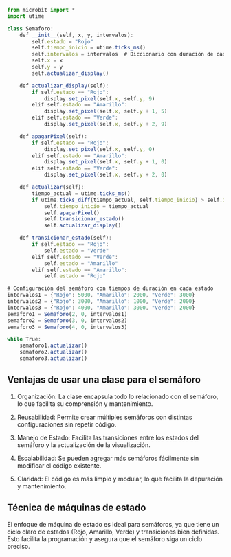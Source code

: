 ```js
from microbit import *
import utime

class Semaforo:
    def __init__(self, x, y, intervalos):
        self.estado = "Rojo"
        self.tiempo_inicio = utime.ticks_ms()
        self.intervalos = intervalos  # Diccionario con duración de cada estado
        self.x = x
        self.y = y
        self.actualizar_display()

    def actualizar_display(self):
        if self.estado == "Rojo":
            display.set_pixel(self.x, self.y, 9)
        elif self.estado == "Amarillo":
            display.set_pixel(self.x, self.y + 1, 5)
        elif self.estado == "Verde":
            display.set_pixel(self.x, self.y + 2, 9)

    def apagarPixel(self):
        if self.estado == "Rojo":
            display.set_pixel(self.x, self.y, 0)
        elif self.estado == "Amarillo":
            display.set_pixel(self.x, self.y + 1, 0)
        elif self.estado == "Verde":
            display.set_pixel(self.x, self.y + 2, 0)

    def actualizar(self):
        tiempo_actual = utime.ticks_ms()
        if utime.ticks_diff(tiempo_actual, self.tiempo_inicio) > self.intervalos[self.estado]:
            self.tiempo_inicio = tiempo_actual
            self.apagarPixel()
            self.transicionar_estado()
            self.actualizar_display()

    def transicionar_estado(self):
        if self.estado == "Rojo":
            self.estado = "Verde"
        elif self.estado == "Verde":
            self.estado = "Amarillo"
        elif self.estado == "Amarillo":
            self.estado = "Rojo"

# Configuración del semáforo con tiempos de duración en cada estado
intervalos1 = {"Rojo": 5000, "Amarillo": 2000, "Verde": 3000}
intervalos2 = {"Rojo": 3000, "Amarillo": 1000, "Verde": 2000}
intervalos3 = {"Rojo": 4000, "Amarillo": 3000, "Verde": 2000}
semaforo1 = Semaforo(2, 0, intervalos1)
semaforo2 = Semaforo(3, 0, intervalos2)
semaforo3 = Semaforo(4, 0, intervalos3)

while True:
    semaforo1.actualizar()
    semaforo2.actualizar()
    semaforo3.actualizar()
```


## Ventajas de usar una clase para el semáforo
1. Organización: La clase encapsula todo lo relacionado con el semáforo, lo que facilita su comprensión y mantenimiento.

2. Reusabilidad: Permite crear múltiples semáforos con distintas configuraciones sin repetir código.

3. Manejo de Estado: Facilita las transiciones entre los estados del semáforo y la actualización de la visualización.

4. Escalabilidad: Se pueden agregar más semáforos fácilmente sin modificar el código existente.

5. Claridad: El código es más limpio y modular, lo que facilita la depuración y mantenimiento.

## Técnica de máquinas de estado
El enfoque de máquina de estado es ideal para semáforos, ya que tiene un ciclo claro de estados (Rojo, Amarillo, Verde) y transiciones bien definidas. Esto facilita la programación y asegura que el semáforo siga un ciclo preciso.
